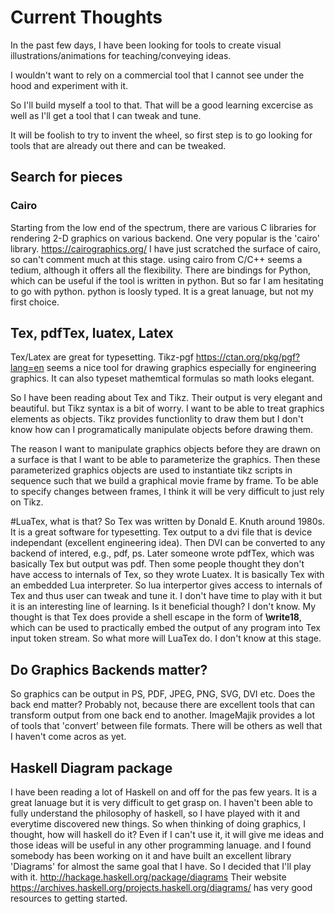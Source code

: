 # Current Thoughts
In the past few days, I have been looking for tools to create visual illustrations/animations for teaching/conveying ideas.

I wouldn't want to rely on a commercial tool that I cannot see under the hood and experiment with it.

So I'll build myself a tool to that. That will be a good learning excercise as well as I'll get a tool that I can tweak and tune.

It will be foolish to try to invent the wheel, so first step is to go looking for tools that are already out there and can be tweaked.
## Search for pieces
### Cairo 
Starting from the low end of the spectrum, there are various C libraries for rendering 2-D graphics on various backend.
One very popular is the 'cairo' library. 
<https://cairographics.org/> 
I have just scratched the surface of cairo, so can't comment much at this stage. 
using cairo from C/C++ seems a tedium, although it offers all the flexibility. 
There are bindings for Python, which can be useful if the tool is written in python. 
But so far I am hesitating to go with python. python is loosly typed. It is a great lanuage, but not my first choice.

## Tex, pdfTex, luatex, Latex
Tex/Latex are great for typesetting. 
Tikz-pgf <https://ctan.org/pkg/pgf?lang=en> seems a nice tool for drawing graphics especially for engineering graphics. 
It can also typeset mathemtical formulas so math looks elegant. 

So I have been reading about Tex and Tikz. Their output is very elegant and beautiful. but Tikz syntax is a bit of worry. 
I want to be able to treat graphics elements as objects. Tikz provides functionlity to draw them but I don't know how can I programatically manipulate objects before drawing them.

The reason I want to manipulate graphics objects before they are drawn on a surface is that I want to be able to parameterize the graphics.
Then these parameterized graphics objects are used to instantiate tikz scripts in  sequence such that we build a graphical movie frame by frame.
To be able to specify changes between frames, I think it will be very difficult to just rely on Tikz. 

#LuaTex, what is that?
So Tex was written by Donald E. Knuth around 1980s. It is a great software for typesetting.
Tex output to a dvi file that is device independant (excellent engineering idea). Then DVI can be converted to any backend of intered, e.g., pdf, ps.
Later someone wrote pdfTex, which was basically Tex but output was pdf. 
Then some people thought they don't have access to internals of Tex, so they wrote Luatex. It is basically Tex with an embedded Lua interpreter. 
So lua interpertor gives access to internals of Tex and thus user can tweak and tune it. 
I don't have time to play with it but it is an interesting line of learning. 
Is it beneficial though? I don't know. My thought is that Tex does provide a shell escape in the form of **\write18**, which can be used to practically embed the output of any program into Tex input token stream. So what more will LuaTex do. I don't know at this stage. 


## Do Graphics Backends matter?
So graphics can be output in PS, PDF, JPEG, PNG, SVG, DVI etc. Does the back end matter?
Probably not, because there are excellent tools that can transform output from one back end to another. 
ImageMajik provides a lot of tools that 'convert' between file formats.
There will be others as well that I haven't come acros as yet. 


## Haskell Diagram package
I have been reading a lot of Haskell on and off for the pas few years. It is a great lanuage but it is very difficult to get grasp on.
I haven't been able to fully understand the philosophy of haskell, so I have played with it and everytime discovered new things.
So when thinking of doing graphics, I thought, how will haskell do it? Even if I can't use it, it will give me ideas and those ideas will be useful in any other programming lanuage.
and I found somebody has been working on it and have built an excellent library 'Diagrams' for almost the same goal that I have.
So I decided that I'll play with it. 
<http://hackage.haskell.org/package/diagrams>
Their website <https://archives.haskell.org/projects.haskell.org/diagrams/> has very good resources to getting started. 

